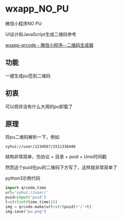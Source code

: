 # wxapp\_NO\_PU

微信小程序NO PU

UI设计和JavaScript生成二维码参考

[wxapp-qrcode - 微信小程序--二维码生成器](https://github.com/demi520/wxapp-qrcode)

## 功能

一键生成pu签到二维码

## 初衷

可以把并没有什么大用的pu卸载了

## 原理

将pu二维码解析一下，例如

`xyhui://user/1234567/1511336448`

结构非常简单，伪协议 + 目录 + puid + Unix时间戳

然而这个puid在pu的二维码下方写了，这样就非常简单了

python3示例代码

```python
import qrcode,time
url='xyhui://user/'
puid=input('puid')
t=str(int(time.time()))
img = qrcode.make(url+str(puid)+'/'+t)
img.save("pu.png")
```